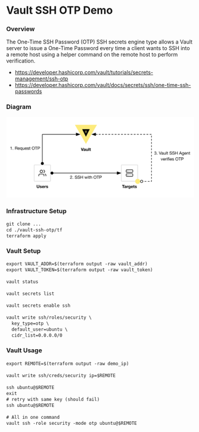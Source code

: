 # Vault SSH OTP Demo

### Overview
The One-Time SSH Password (OTP) SSH secrets engine type allows a Vault server to issue a One-Time Password every time a client wants to SSH into a remote host using a helper command on the remote host to perform verification.

- https://developer.hashicorp.com/vault/tutorials/secrets-management/ssh-otp
- https://developer.hashicorp.com/vault/docs/secrets/ssh/one-time-ssh-passwords


### Diagram
<p align="center">
  <img src="./img/vault-ssh-otp.png">
</p>


### Infrastructure Setup
```shell
git clone ...
cd ./vault-ssh-otp/tf
terraform apply
```

### Vault Setup
```shell
export VAULT_ADDR=$(terraform output -raw vault_addr)
export VAULT_TOKEN=$(terraform output -raw vault_token)

vault status

vault secrets list

vault secrets enable ssh

vault write ssh/roles/security \
  key_type=otp \
  default_user=ubuntu \
  cidr_list=0.0.0.0/0
```

### Vault Usage
```shell 
export REMOTE=$(terraform output -raw demo_ip)

vault write ssh/creds/security ip=$REMOTE

ssh ubuntu@$REMOTE
exit
# retry with same key (should fail)
ssh ubuntu@$REMOTE

# All in one command
vault ssh -role security -mode otp ubuntu@$REMOTE
```
